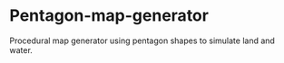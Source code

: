 # Pentagon-map-generator
Procedural map generator using pentagon shapes to simulate land and water.
